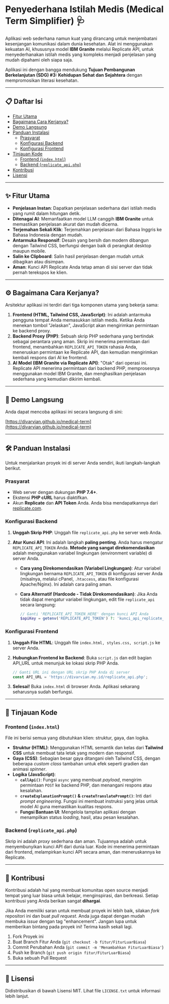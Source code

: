 # Penyederhana Istilah Medis (Medical Term Simplifier) 🩺

Aplikasi web sederhana namun kuat yang dirancang untuk menjembatani kesenjangan komunikasi dalam dunia kesehatan. Alat ini menggunakan kekuatan AI, khususnya model **IBM Granite** melalui Replicate API, untuk menyederhanakan istilah medis yang kompleks menjadi penjelasan yang mudah dipahami oleh siapa saja.

Aplikasi ini dengan bangga mendukung **Tujuan Pembangunan Berkelanjutan (SDG) #3: Kehidupan Sehat dan Sejahtera** dengan mempromosikan literasi kesehatan.

---

## 📋 Daftar Isi
- [Fitur Utama](#✨-fitur-utama)
- [Bagaimana Cara Kerjanya?](#⚙️-bagaimana-cara-kerjanya)
- [Demo Langsung](#🚀-demo-langsung)
- [Panduan Instalasi](#🛠️-panduan-instalasi)
  - [Prasyarat](#prasyarat)
  - [Konfigurasi Backend](#konfigurasi-backend)
  - [Konfigurasi Frontend](#konfigurasi-frontend)
- [Tinjauan Kode](#🔬-tinjauan-kode)
  - [Frontend (`index.html`)](#frontend-indexhtml)
  - [Backend (`replicate_api.php`)](#backend-replicate_apiphp)
- [Kontribusi](#🤝-kontribusi)
- [Lisensi](#📜-lisensi)

---

## ✨ Fitur Utama

* **Penjelasan Instan**: Dapatkan penjelasan sederhana dari istilah medis yang rumit dalam hitungan detik.
* **Ditenagai AI**: Memanfaatkan model LLM canggih **IBM Granite** untuk memastikan penjelasan akurat dan mudah dicerna.
* **Terjemahan Sekali Klik**: Terjemahkan penjelasan dari Bahasa Inggris ke Bahasa Indonesia dengan mudah.
* **Antarmuka Responsif**: Desain yang bersih dan modern dibangun dengan Tailwind CSS, berfungsi dengan baik di perangkat desktop maupun mobile.
* **Salin ke Clipboard**: Salin hasil penjelasan dengan mudah untuk dibagikan atau disimpan.
* **Aman**: Kunci API Replicate Anda tetap aman di sisi server dan tidak pernah terekspos ke klien.

---

## ⚙️ Bagaimana Cara Kerjanya?

Arsitektur aplikasi ini terdiri dari tiga komponen utama yang bekerja sama:

1.  **Frontend (HTML, Tailwind CSS, JavaScript)**: Ini adalah antarmuka pengguna tempat Anda memasukkan istilah medis. Ketika Anda menekan tombol "Jelaskan", JavaScript akan mengirimkan permintaan ke backend proxy.
2.  **Backend Proxy (PHP)**: Sebuah skrip PHP sederhana yang bertindak sebagai perantara yang aman. Skrip ini menerima permintaan dari frontend, menambahkan `REPLICATE_API_TOKEN` rahasia Anda, meneruskan permintaan ke Replicate API, dan kemudian mengirimkan kembali respons dari AI ke frontend.
3.  **AI Model (IBM Granite via Replicate API)**: "Otak" dari operasi ini. Replicate API menerima permintaan dari backend PHP, memprosesnya menggunakan model IBM Granite, dan menghasilkan penjelasan sederhana yang kemudian dikirim kembali.

---

## 🚀 Demo Langsung

Anda dapat mencoba aplikasi ini secara langsung di sini:

[https://divarvian.github.io/medical-term](https://divarvian.github.io/medical-term)

---

## 🛠️ Panduan Instalasi

Untuk menjalankan proyek ini di server Anda sendiri, ikuti langkah-langkah berikut.

### Prasyarat

* Web server dengan dukungan **PHP 7.4+**.
* Ekstensi **PHP cURL** harus diaktifkan.
* Akun **Replicate** dan **API Token** Anda. Anda bisa mendapatkannya dari [replicate.com](https://replicate.com/).

### Konfigurasi Backend

1.  **Unggah Skrip PHP**:
    Unggah file `replicate_api.php` ke server web Anda.

2.  **Atur Kunci API**:
    Ini adalah langkah **paling penting**. Anda harus mengatur `REPLICATE_API_TOKEN` Anda. **Metode yang sangat direkomendasikan** adalah menggunakan variabel lingkungan (environment variable) di server Anda.

    * **Cara yang Direkomendasikan (Variabel Lingkungan)**:
        Atur variabel lingkungan bernama `REPLICATE_API_TOKEN` di konfigurasi server Anda (misalnya, melalui cPanel, `.htaccess`, atau file konfigurasi Apache/Nginx). Ini adalah cara paling aman.

    * **Cara Alternatif (Hardcode - Tidak Direkomendasikan)**:
        Jika Anda tidak dapat mengatur variabel lingkungan, edit file `replicate_api` secara langsung:
        ```php
        // Ganti 'REPLICATE_API_TOKEN_HERE' dengan kunci API Anda
        $apiKey = getenv('REPLICATE_API_TOKEN') ?: 'kunci_api_replicate_anda_disini';
        ```

### Konfigurasi Frontend

1.  **Unggah File HTML**:
    Unggah file `index.html, styles.css, script.js` ke server Anda.

2.  **Hubungkan Frontend ke Backend**:
    Buka `script.js` dan edit bagian API_URL untuk menunjuk ke lokasi skrip PHP Anda.

    ```javascript
    // Ganti URL ini dengan URL skrip PHP Anda di server
    const API_URL = 'https://divarvian.my.id/replicate_api.php'; 
    ```

3.  **Selesai!**
    Buka `index.html` di browser Anda. Aplikasi sekarang seharusnya sudah berfungsi.

---

## 🔬 Tinjauan Kode

### Frontend (`index.html`)

File ini berisi semua yang dibutuhkan klien: struktur, gaya, dan logika.

* **Struktur (HTML)**: Menggunakan HTML semantik dan kelas dari **Tailwind CSS** untuk membuat tata letak yang modern dan responsif.
* **Gaya (CSS)**: Sebagian besar gaya ditangani oleh Tailwind CSS, dengan beberapa *custom class* tambahan untuk efek seperti gradien dan animasi *spinner*.
* **Logika (JavaScript)**:
    * **`callApi()`**: Fungsi `async` yang membuat *payload*, mengirim permintaan `POST` ke backend PHP, dan menangani respons atau kesalahan.
    * **`createExplanationPrompt()` & `createTranslatePrompt()`**: Inti dari *prompt engineering*. Fungsi ini membuat instruksi yang jelas untuk model AI guna memastikan kualitas respons.
    * **Fungsi Bantuan UI**: Mengelola tampilan aplikasi dengan menampilkan status *loading*, hasil, atau pesan kesalahan.

### Backend (`replicate_api.php`)

Skrip ini adalah *proxy* sederhana dan aman. Tujuannya adalah untuk menyembunyikan kunci API dari dunia luar. Kode ini menerima permintaan dari frontend, melampirkan kunci API secara aman, dan meneruskannya ke Replicate.

---

## 🤝 Kontribusi

Kontribusi adalah hal yang membuat komunitas open source menjadi tempat yang luar biasa untuk belajar, menginspirasi, dan berkreasi. Setiap kontribusi yang Anda berikan sangat **dihargai**.

Jika Anda memiliki saran untuk membuat proyek ini lebih baik, silakan *fork* repositori ini dan buat *pull request*. Anda juga dapat dengan mudah membuka *issue* dengan tag "enhancement". Jangan lupa untuk memberikan bintang pada proyek ini! Terima kasih sekali lagi.

1.  Fork Proyek ini
2.  Buat Branch Fitur Anda (`git checkout -b fitur/FiturLuarBiasa`)
3.  Commit Perubahan Anda (`git commit -m 'Menambahkan FiturLuarBiasa'`)
4.  Push ke Branch (`git push origin fitur/FiturLuarBiasa`)
5.  Buka sebuah Pull Request

---

## 📜 Lisensi

Didistribusikan di bawah Lisensi MIT. Lihat file `LICENSE.txt` untuk informasi lebih lanjut.
